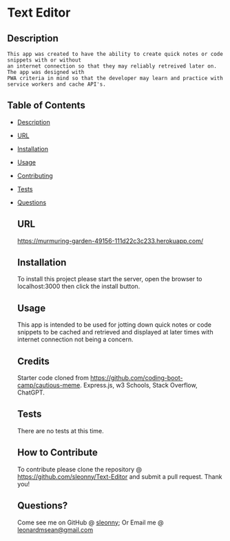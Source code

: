 # Text Editor

## Description

    This app was created to have the ability to create quick notes or code snippets with or without 
    an internet connection so that they may reliably retreived later on.  The app was designed with 
    PWA criteria in mind so that the developer may learn and practice with service workers and cache API's.

## Table of Contents

- [Description](#description)
- [URL](#url)
- [Installation](#installation)
- [Usage](#usage)
- [Contributing](#contributing)
- [Tests](#tests)
- [Questions](#questions)


  ## URL

  https://murmuring-garden-49156-111d22c3c233.herokuapp.com/

  ## Installation

  To install this project please start the server, open the browser to localhost:3000 then click the install button.

  ## Usage

  This app is intended to be used for jotting down quick notes or code snippets to be cached and retrieved and displayed at later times with internet connection not being a concern.

  ## Credits

  Starter code cloned from https://github.com/coding-boot-camp/cautious-meme. Express.js, w3 Schools, Stack Overflow, ChatGPT.

  ## Tests

  There are no tests at this time.

  ## How to Contribute

  To contribute please clone the repository @ https://github.com/sleonny/Text-Editor and submit a pull request. Thank you!

  ## Questions?

  Come see me on GitHub @ [sleonny](https://github.com/sleonny);
  Or
  Email me @ leonardmsean@gmail.com
